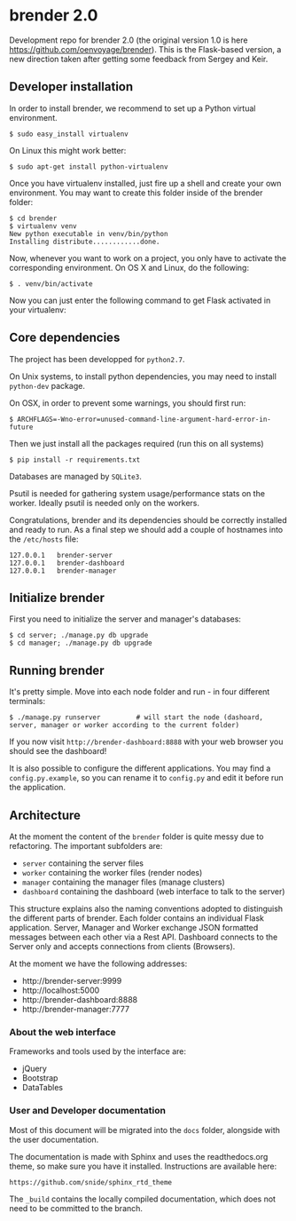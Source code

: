 # brender 2.0


Development repo for brender 2.0 (the original version 1.0 is here https://github.com/oenvoyage/brender). This is the Flask-based version, a new direction taken after getting some feedback from Sergey and Keir.

## Developer installation

In order to install brender, we recommend to set up a Python virtual environment.

```
$ sudo easy_install virtualenv
```

On Linux this might work better:

```
$ sudo apt-get install python-virtualenv
```

Once you have virtualenv installed, just fire up a shell and create your own environment. You may want to create this folder inside of the brender folder:

```
$ cd brender
$ virtualenv venv
New python executable in venv/bin/python
Installing distribute............done.
```

Now, whenever you want to work on a project, you only have to activate the corresponding environment. On OS X and Linux, do the following:

```
$ . venv/bin/activate
```

Now you can just enter the following command to get Flask activated in your virtualenv:

## Core dependencies

The project has been developped for `python2.7`.

On Unix systems, to install python dependencies, you may need to install `python-dev` package.

On OSX, in order to prevent some warnings, you should first run:

```
$ ARCHFLAGS=-Wno-error=unused-command-line-argument-hard-error-in-future
```

Then we just install all the packages required (run this on all systems)

```
$ pip install -r requirements.txt
```

Databases are managed by `SQLite3`.

Psutil is needed for gathering system usage/performance stats on the worker. Ideally psutil is needed only on the workers.

Congratulations, brender and its dependencies should be correctly installed and ready to run. As a final step we should add a couple of hostnames into the `/etc/hosts` file:

```
127.0.0.1	brender-server
127.0.0.1	brender-dashboard
127.0.0.1   brender-manager
```

## Initialize brender
First you need to initialize the server and manager's databases:

```
$ cd server; ./manage.py db upgrade
$ cd manager; ./manage.py db upgrade

```

## Running brender
It's pretty simple. Move into each node folder and run - in four different terminals:

```
$ ./manage.py runserver  		# will start the node (dashoard, server, manager or worker according to the current folder)
```

If you now visit `http://brender-dashboard:8888` with your web browser you should see the dashboard!

It is also possible to configure the different applications. You may find a `config.py.example`, so you can rename
it to `config.py` and edit it before run the application.

## Architecture
At the moment the content of the `brender` folder is quite messy due to refactoring. The important subfolders are:

* `server` containing the server files
* `worker` containing the worker files (render nodes)
* `manager` containing the manager files (manage clusters)
* `dashboard` containing the dashboard (web interface to talk to the server)

This structure explains also the naming conventions adopted to distinguish the different parts of brender.
Each folder contains an individual Flask application. Server, Manager and Worker exchange JSON formatted messages between each other via a Rest API.
Dashboard connects to the Server only and accepts connections from clients (Browsers).

At the moment we have the following addresses:

* http://brender-server:9999
* http://localhost:5000
* http://brender-dashboard:8888
* http://brender-manager:7777


### About the web interface
Frameworks and tools used by the interface are:

* jQuery
* Bootstrap
* DataTables

### User and Developer documentation
Most of this document will be migrated into the `docs` folder, alongside with the user documentation.

The documentation is made with Sphinx and uses the readthedocs.org theme, so make sure you have it installed. Instructions are available here:

`https://github.com/snide/sphinx_rtd_theme`

The `_build` contains the locally compiled documentation, which does not need to be committed to the branch.




